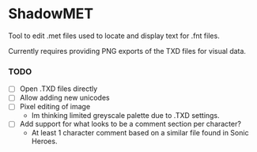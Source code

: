 # ShadowMET
 Tool to edit .met files used to locate and display text for .fnt files.

 Currently requires providing PNG exports of the TXD files for visual data.

### TODO
- [ ] Open .TXD files directly
- [ ] Allow adding new unicodes
- [ ] Pixel editing of image
  - Im thinking limited greyscale palette due to .TXD settings.
- [ ] Add support for what looks to be a comment section per character?
  - At least 1 character comment based on a similar file found in Sonic Heroes.
